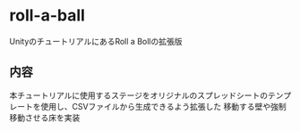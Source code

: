 # roll-a-ball
UnityのチュートリアルにあるRoll a Bollの拡張版

## 内容
本チュートリアルに使用するステージをオリジナルのスプレッドシートのテンプレートを使用し、CSVファイルから生成できるよう拡張した
移動する壁や強制移動させる床を実装
